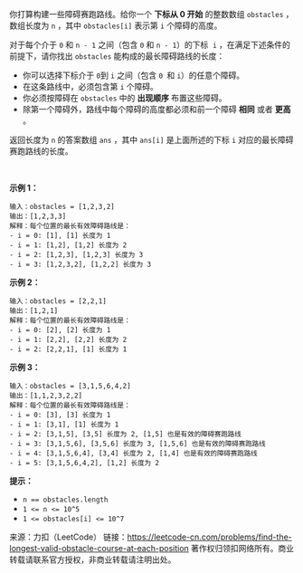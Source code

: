 你打算构建一些障碍赛跑路线。给你一个 **下标从 0 开始** 的整数数组 ```obstacles``` ，数组长度为 ```n``` ，其中 ```obstacles[i]``` 表示第 ```i``` 个障碍的高度。

对于每个介于 ```0``` 和 ```n - 1``` 之间（包含 ```0``` 和 ```n - 1```）的下标  ```i``` ，在满足下述条件的前提下，请你找出 ```obstacles``` 能构成的最长障碍路线的长度：

* 你可以选择下标介于 ```0```到 ```i``` 之间（包含 ```0 ```和 ```i```）的任意个障碍。
* 在这条路线中，必须包含第 ```i``` 个障碍。
* 你必须按障碍在 ```obstacles``` 中的 **出现顺序** 布置这些障碍。
* 除第一个障碍外，路线中每个障碍的高度都必须和前一个障碍 **相同** 或者 **更高** 。

返回长度为 ```n``` 的答案数组 ```ans``` ，其中 ```ans[i]``` 是上面所述的下标 ```i``` 对应的最长障碍赛跑路线的长度。

 

**示例 1：**
```
输入：obstacles = [1,2,3,2]
输出：[1,2,3,3]
解释：每个位置的最长有效障碍路线是：
- i = 0: [1], [1] 长度为 1
- i = 1: [1,2], [1,2] 长度为 2
- i = 2: [1,2,3], [1,2,3] 长度为 3
- i = 3: [1,2,3,2], [1,2,2] 长度为 3
```
**示例 2：**
```
输入：obstacles = [2,2,1]
输出：[1,2,1]
解释：每个位置的最长有效障碍路线是：
- i = 0: [2], [2] 长度为 1
- i = 1: [2,2], [2,2] 长度为 2
- i = 2: [2,2,1], [1] 长度为 1
```
**示例 3：**
```
输入：obstacles = [3,1,5,6,4,2]
输出：[1,1,2,3,2,2]
解释：每个位置的最长有效障碍路线是：
- i = 0: [3], [3] 长度为 1
- i = 1: [3,1], [1] 长度为 1
- i = 2: [3,1,5], [3,5] 长度为 2, [1,5] 也是有效的障碍赛跑路线
- i = 3: [3,1,5,6], [3,5,6] 长度为 3, [1,5,6] 也是有效的障碍赛跑路线
- i = 4: [3,1,5,6,4], [3,4] 长度为 2, [1,4] 也是有效的障碍赛跑路线
- i = 5: [3,1,5,6,4,2], [1,2] 长度为 2
```

**提示：**

* ```n == obstacles.length```
* ```1 <= n <= 10^5```
* ```1 <= obstacles[i] <= 10^7```

来源：力扣（LeetCode）
链接：https://leetcode-cn.com/problems/find-the-longest-valid-obstacle-course-at-each-position
著作权归领扣网络所有。商业转载请联系官方授权，非商业转载请注明出处。